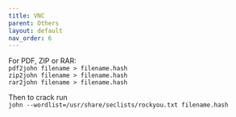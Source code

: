 ```yaml
---
title: VNC
parent: Others
layout: default
nav_order: 6
---
```


For PDF, ZIP or RAR:\
`pdf2john filename > filename.hash`\
`zip2john filename > filename.hash`\
`rar2john filename > filename.hash`

Then to crack run\
`john --wordlist=/usr/share/seclists/rockyou.txt filename.hash`